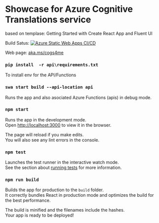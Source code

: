 # Showcase for Azure Cognitive Translations service

based on templase: Getting Started with Create React App and Fluent UI

Build Satus:
[![Azure Static Web Apps CI/CD](https://github.com/michalmar/hack-for-translation/actions/workflows/azure-static-web-apps-icy-bush-08c57d903.yml/badge.svg)](https://github.com/michalmar/hack-for-translation/actions/workflows/azure-static-web-apps-icy-bush-08c57d903.yml)

Web page:
[aka.ms/cogs4me](https://aka.ms/cogs4me)

### `pip install  -r api\requirements.txt`
To install env for the API/Functions

### `swa start build --api-location api`
Runs the app and also asociated Azure Functions (apis) in debug mode.

### `npm start`

Runs the app in the development mode.<br>
Open [http://localhost:3000](http://localhost:3000) to view it in the browser.

The page will reload if you make edits.<br>
You will also see any lint errors in the console.

### `npm test`

Launches the test runner in the interactive watch mode.<br>
See the section about [running tests](https://facebook.github.io/create-react-app/docs/running-tests) for more information.

### `npm run build`

Builds the app for production to the `build` folder.<br>
It correctly bundles React in production mode and optimizes the build for the best performance.

The build is minified and the filenames include the hashes.<br>
Your app is ready to be deployed!